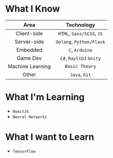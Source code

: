 # What I Know

| Area          | Technology   |
| :-----------: | :----------: |
| Client-side | `HTML`, `Sass/SCSS`, `JS` |
| Server-side | `Golang`, `Python/Flask` |
| Embedded | `C`, `Arduino` |
| Game Dev | `C#`, `Raylib3` `Unity` |
| Machine Learning | `Basic Theory` |
| Other | `Java`, `Git` |

# What I'm Learning
* `ReactJS`
* `Neural Networks`

# What I want to Learn
* `TensorFlow`
